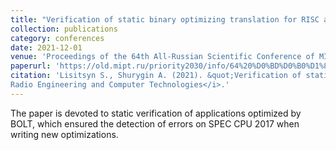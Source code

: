 ```yaml
---
title: "Verification of static binary optimizing translation for RISC architecture"
collection: publications
category: conferences
date: 2021-12-01
venue: 'Proceedings of the 64th All-Russian Scientific Conference of MIPT'
paperurl: 'https://old.mipt.ru/priority2030/info/64%20%D0%BD%D0%B0%D1%83%D1%87%20%D0%BA%D0%BE%D0%BD%D1%84%20%D0%A4%D0%A0%D0%9A%D0%A2_1.pdf#page=34'
citation: 'Lisitsyn S., Shurygin A. (2021). &quot;Verification of static binary optimizing translation for RISC architecture&quot; <i>Proceedings of the 64th All-Russian Scientific Conference of MIPT. November 29 – December 03, 2021
Radio Engineering and Computer Technologies</i>.'
---
```


The paper is devoted to static verification of applications optimized by BOLT, which ensured the detection of errors on SPEC CPU 2017 when writing new optimizations.
